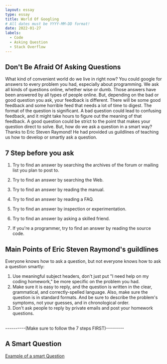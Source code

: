 ```yaml
---
layout: essay
type: essay
title: World Of Googling
# All dates must be YYYY-MM-DD format!
date: 2022-01-27
labels:
  - Code
  - Asking Question
  - Stack Overflow
---
```

## Don't Be Afraid Of Asking Questions

What kind of convenient world do we live in right now? You could google for answers to every problem you had, especially about programming. We ask all kinds of questions online, whether wise or dumb. Those answers have been answered by all types of people online. But, depending on the bad or good question you ask, your feedback is different. There will be some good feedback and some horrible feed that needs a lot of time to digest. The format of the question is significant. A bad question could lead to confusing feedback, and it might take hours to figure out the meaning of that feedback. A good question could be strict to the point that makes your question direct to solve. But, how do we ask a question in a smart way? Thanks to Eric Steven Raymond! He had provided us guildlines of teaching us how to develop or smartly ask a question. 

## 7 Step before you ask

1. Try to find an answer by searching the archives of the forum or mailing list you plan to post to.

2. Try to find an answer by searching the Web.

3. Try to find an answer by reading the manual.

4. Try to find an answer by reading a FAQ.

5. Try to find an answer by inspection or experimentation.

6. Try to find an answer by asking a skilled friend.

7. If you're a programmer, try to find an answer by reading the source code.

## Main Points of Eric Steven Raymond's guildlines

Everyone knows how to ask a question, but not everyone knows how to ask a question smartly:
1. Use meaningful subject headers, don't just put "I need help on my coding homework," be more specific on the problem you had.
2. Make sure it is easy to reply, and the question is written in the clear, grammatical, and correctly-spelled language. Also, make sure the question is in standard formats. And be sure to describe the problem's symptoms, not your guesses, and in chronological order.
3. Don't ask people to reply by private emails and post your homework questions. 
<br/>
----------(Make sure to follow the 7 steps FIRST)---------

## A Smart Question
[Example of a smart Question](https://stackoverflow.com/questions/70732394/service-worker-errors-when-restarted-only-in-chrome-failed-to-load-the-script-u/)
